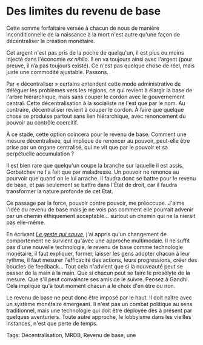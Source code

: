 # Des limites du revenu de base

Cette somme forfaitaire versée à chacun de nous de manière inconditionnelle de la naissance à la mort n'est autre qu'une façon de décentraliser la création monétaire.

Cet argent n'est pas pris de la poche de quelqu'un, il est plus ou moins injecté dans l'économie *ex nihilo*. Il en va toujours ainsi avec l'argent (pour preuve, il n’a pas toujours existé). Ce n'est pas quelque chose de réel, mais juste une commodité ajustable. Passons.

Par « décentraliser » certains entendent cette mode administrative de déléguer les problèmes vers les régions, ce qui revient à élargir la base de l'arbre hiérarchique, mais sans couper le cordon avec le gouvernement central. Cette décentralisation à la socialiste ne l'est que par le nom. Au contraire, décentraliser revient à couper le cordon. À faire que quelque chose se produise partout sans lien hiérarchique, avec renoncement du pouvoir au contrôle coercitif.

À ce stade, cette option coincera pour le revenu de base. Comment une mesure décentralisée, qui implique de renoncer au pouvoir, peut-elle être prise par un organe centralisé, qui ne vit que par le pouvoir et sa perpétuelle accumulation ?

Il est bien rare que quelqu'un coupe la branche sur laquelle il est assis. Gorbatchev ne l'a fait que par maladresse. Un pouvoir ne renonce au pourvoir que quand on le lui arrache. Il faudra donc se battre pour le revenu de base, et pas seulement se battre dans l'État de droit, car il faudra transformer la nature profonde de cet État.

Ce passage par la force, pouvoir contre pouvoir, me préoccupe. J'aime l'idée du revenu de base mais je ne vois pas comment elle pourrait advenir par un chemin éthiquement acceptable… surtout un chemin qui ne la nierait pas elle-même.

En écrivant [*Le geste qui sauve*](http://tcrouzet.com/le-geste-qui-sauve/), j'ai appris qu'un changement de comportement ne survient qu'avec une approche multimodale. Il ne suffit pas d'une nouvelle technologie, le revenu de base comme technologie monétaire, il faut expliquer, former, laisser les gens adopter chacun à leur rythme, il faut mesurer l'efficacité des actions, leurs progressions, créer des boucles de feedback… Tout cela n'advient que si la nouveauté peut se passer de la main à la main. Que si chacun peut se faire le prosélyte de la mesure. Que s'il peut convaincre ses amis de le suivre. Pensez à Gandhi. Cela implique qu'à tout moment chacun a le choix d'en être ou non.

Le revenu de base ne peut donc être imposé par le haut. Il doit naître avec un système monétaire émergeant. Il n'est pas un combat politique au sens traditionnel, mais une technologie qui doit être déployée dès à présent par quelques aventuriers. Toute autre approche, le lobbyisme dans les vieilles instances, n'est que perte de temps.

Tags: Décentralisation, MRDB, Revenu de base, une